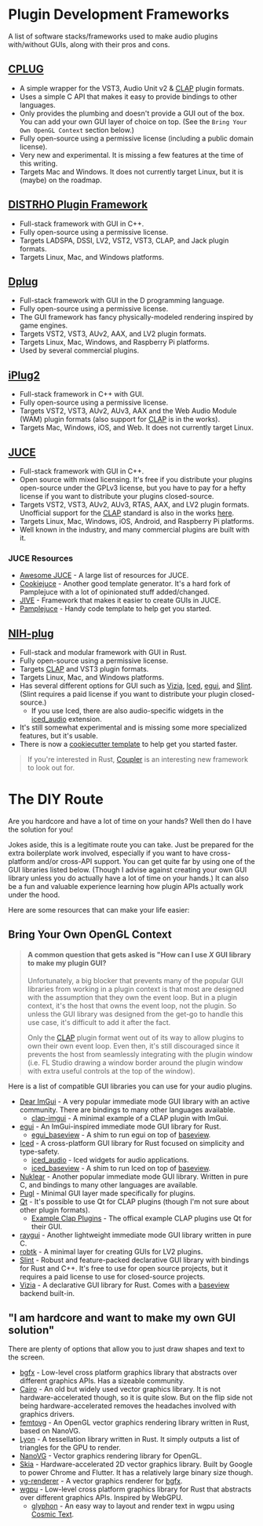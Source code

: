 # Plugin Development Frameworks

A list of software stacks/frameworks used to make audio plugins with/without GUIs, along with their pros and cons.

## [CPLUG](https://github.com/Tremus/CPLUG)
  - A simple wrapper for the VST3, Audio Unit v2 & [CLAP] plugin formats.
  - Uses a simple C API that makes it easy to provide bindings to other languages.
  - Only provides the plumbing and doesn't provide a GUI out of the box. You can add your own GUI layer of choice on top. (See the `Bring Your Own OpenGL Context` section below.)
  - Fully open-source using a permissive license (including a public domain license).
  - Very new and experimental. It is missing a few features at the time of this writing.
  - Targets Mac and Windows. It does not currently target Linux, but it is (maybe) on the roadmap.

## [DISTRHO Plugin Framework](https://github.com/DISTRHO/DPF)
  - Full-stack framework with GUI in C++.
  - Fully open-source using a permissive license.
  - Targets LADSPA, DSSI, LV2, VST2, VST3, CLAP, and Jack plugin formats.
  - Targets Linux, Mac, and Windows platforms.

## [Dplug](https://github.com/AuburnSounds/Dplug)
  - Full-stack framework with GUI in the D programming language.
  - Fully open-source using a permissive license.
  - The GUI framework has fancy physically-modeled rendering inspired by game engines.
  - Targets VST2, VST3, AUv2, AAX, and LV2 plugin formats.
  - Targets Linux, Mac, Windows, and Raspberry Pi platforms.
  - Used by several commercial plugins.

## [iPlug2](https://github.com/iPlug2/iPlug2)
  - Full-stack framework in C++ with GUI.
  - Fully open-source using a permissive license.
  - Targets VST2, VST3, AUv2, AUv3, AAX and the Web Audio Module (WAM) plugin formats (also support for [CLAP] is in the works).
  - Targets Mac, Windows, iOS, and Web. It does not currently target Linux.

## [JUCE](https://github.com/juce-framework/JUCE)
  - Full-stack framework with GUI in C++.
  - Open source with mixed licensing. It's free if you distribute your plugins open-source under the GPLv3 license, but you have to pay for a hefty license if you want to distribute your plugins closed-source.
  - Targets VST2, VST3, AUv2, AUv3, RTAS, AAX, and LV2 plugin formats. Unofficial support for the [CLAP] standard is also in the works [here](https://github.com/free-audio/clap-juce-extensions).
  - Targets Linux, Mac, Windows, iOS, Android, and Raspberry Pi platforms.
  - Well known in the industry, and many commercial plugins are built with it.

### JUCE Resources
  - [Awesome JUCE](https://github.com/sudara/awesome-juce) - A large list of resources for JUCE.
  - [Cookiejuce](https://github.com/madskjeldgaard/Cookiejuce) - Another good template generator. It's a hard fork of Pamplejuce with a lot of opinionated stuff added/changed.
  - [JIVE](https://github.com/ImJimmi/JIVE) - Framework that makes it easier to create GUIs in JUCE.
  - [Pamplejuce](https://github.com/sudara/pamplejuce) - Handy code template to help get you started.

## [NIH-plug](https://github.com/robbert-vdh/nih-plug)
  - Full-stack and modular framework with GUI in Rust.
  - Fully open-source using a permissive license.
  - Targets [CLAP] and VST3 plugin formats.
  - Targets Linux, Mac, and Windows platforms.
  - Has several different options for GUI such as [Vizia], [Iced], [egui], and [Slint]. (Slint requires a paid license if you want to distribute your plugin closed-source.)
    - If you use Iced, there are also audio-specific widgets in the [iced_audio] extension.
  - It's still somewhat experimental and is missing some more specialized features, but it's usable.
  - There is now a [cookiecutter template](https://github.com/robbert-vdh/nih-plug-template) to help get you started faster.

> If you're interested in Rust, [Coupler](https://github.com/coupler-rs/coupler) is an interesting new framework to look out for.

# The DIY Route

Are you hardcore and have a lot of time on your hands? Well then do I have the solution for you!

Jokes aside, this is a legitimate route you can take. Just be prepared for the extra boilerplate work involved, especially if you want to have cross-platform and/or cross-API support. You can get quite far by using one of the GUI libraries listed below. (Though I advise against creating your own GUI library unless you do actually have a lot of time on your hands.) It can also be a fun and valuable experience learning how plugin APIs actually work under the hood.

Here are some resources that can make your life easier:

## Bring Your Own OpenGL Context

> #### A common question that gets asked is "How can I use *X* GUI library to make my plugin GUI?
>
> Unfortunately, a big blocker that prevents many of the popular GUI libraries from working in a plugin context is that most are designed with the assumption that they own the event loop. But in a plugin context, it's the host that owns the event loop, not the plugin. So unless the GUI library was designed from the get-go to handle this use case, it's difficult to add it after the fact.
>
> Only the [CLAP] plugin format went out of its way to allow plugins to own their own event loop. Even then, it's still discouraged since it prevents the host from seamlessly integrating with the plugin window (i.e. FL Studio drawing a window border around the plugin window with extra useful controls at the top of the window).

Here is a list of compatible GUI libraries you can use for your audio plugins.

* [Dear ImGui](https://github.com/ocornut/imgui) - A very popular immediate mode GUI library with an active community. There are bindings to many other languages available.
  * [clap-imgui](https://github.com/schwaaa/clap-imgui) - A minimal example of a CLAP plugin with ImGui.
* [egui] - An ImGui-inspired immediate mode GUI library for Rust.
    - [egui_baseview](https://github.com/BillyDM/egui-baseview) - A shim to run egui on top of [baseview].
* [Iced] - A cross-platform GUI library for Rust focused on simplicity and type-safety.
    - [iced_audio] - Iced widgets for audio applications.
    - [iced_baseview](https://github.com/BillyDM/iced_baseview) - A shim to run Iced on top of [baseview].
* [Nuklear](https://github.com/Immediate-Mode-UI/Nuklear) - Another popular immediate mode GUI library. Written in pure C, and bindings to many other languages are available.
* [Pugl](https://github.com/lv2/pugl) - Minimal GUI layer made specifically for plugins.
* [Qt](https://www.qt.io/) - It's possible to use Qt for CLAP plugins (though I'm not sure about other plugin formats).
  * [Example Clap Plugins](https://github.com/free-audio/clap-plugins/tree/main) - The offical example CLAP plugins use Qt for their GUI.
* [raygui](https://github.com/raysan5/raygui) - Another lightweight immediate mode GUI library written in pure C.
* [robtk](https://github.com/x42/robtk) - A minimal layer for creating GUIs for LV2 plugins.
* [Slint] - Robust and feature-packed declarative GUI library with bindings for Rust and C++. It's free to use for open source projects, but it requires a paid license to use for closed-source projects.
* [Vizia] - A declarative GUI library for Rust. Comes with a [baseview] backend built-in.

## "I am hardcore and want to make my own GUI solution"

There are plenty of options that allow you to just draw shapes and text to the screen.
 
* [bgfx](https://github.com/bkaradzic/bgfx) - Low-level cross platform graphics library that abstracts over different graphics APIs. Has a sizeable community.
* [Cairo](https://www.cairographics.org/) - An old but widely used vector graphics library. It is not hardware-accelerated though, so it is quite slow. But on the flip side not being hardware-accelerated removes the headaches involved with graphics drivers.
* [femtovg](https://github.com/femtovg/femtovg) - An OpenGL vector graphics rendering library written in Rust, based on NanoVG.
* [Lyon](https://github.com/nical/lyon) - A tessellation library written in Rust. It simply outputs a list of triangles for the GPU to render.
* [NanoVG](https://github.com/inniyah/nanovg) - Vector graphics rendering library for OpenGL.
* [Skia](https://skia.org/) - Hardware-accelerated 2D vector graphics library. Built by Google to power Chrome and Flutter. It has a relatively large binary size though.
* [vg-renderer](https://github.com/jdryg/vg-renderer) - A vector graphics renderer for [bgfx].
* [wgpu](https://wgpu.rs/) - Low-level cross platform graphics library for Rust that abstracts over different graphics APIs. Inspired by WebGPU.
  * [glyphon](https://github.com/grovesNL/glyphon) - An easy way to layout and render text in wgpu using [Cosmic Text](https://github.com/pop-os/cosmic-text/).

[CLAP]: https://github.com/free-audio/clap
[Vizia]: https://github.com/vizia/vizia
[Iced]: https://github.com/iced-rs/iced
[iced_audio]: https://github.com/iced-rs/iced_audio
[egui]: https://github.com/emilk/egui
[Slint]: https://slint.dev/
[baseview]: https://github.com/RustAudio/baseview
[bgfx]: https://github.com/bkaradzic/bgfx
